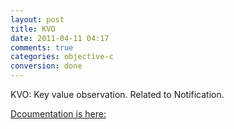 ```yaml
---
layout: post
title: KVO
date: 2011-04-11 04:17
comments: true
categories: objective-c
conversion: done
---
```


KVO: Key value observation. Related to Notification.

[Dcoumentation is here:](http://developer.apple.com/library/ios/#documentation/cocoa/conceptual/KeyValueObserving/KeyValueObserving.html)




